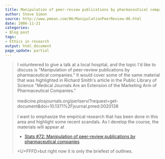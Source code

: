 ```yaml
---
title: Manipulation of peer-review publications by pharmaceutical companies
author: Steve Simon
source: http://www.pmean.com/06/ManipulationPeerReview-06.html
date: 2006-11-21
categories:
- Blog post
tags:
- Ethics in research
output: html_document
page_update: partial
---
```


> I volunteered to give a talk at a local hospital, and the topic I'd
> like to discuss is "Manipulation of peer-review publications by
> pharmaceutical companies." It would cover some of the same material
> that was highlighted in Richard Smith's article in the Public Library
> of Science "Medical Journals Are an Extension of the Marketing Arm of
> Pharmaceutical Companies."\
> \
> medicine.plosjournals.org/perlserv/?request=get-document&doi=10.1371%2Fjournal.pmed.0020138\
> \
> I want to emphasize the empirical research that has been done in this
> area and highlight some recent scandals. As I develop the course, the
> materials will appear at
>
> -   [Stats \#72: Manipulation of peer-review publications by
>     pharmaceutical companies](../training/hand72.asp)
>
> <U+FFFD>but right now it is only the briefest of outlines.
